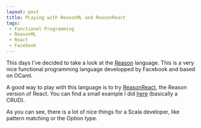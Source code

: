 ```yaml
---
layout: post
title: PLaying with ReasonML and ReasonReact
tags:
 - Functional Programming
 - ReasonML
 - React
 - Facebook
---
```


This days I've decided to take a look at the [Reason](https://reasonml.github.io/) language. This is a very nice functional programming language developped by Facebook and based on OCaml.

A good way to play with this language is to try [ReasonReact](https://reasonml.github.io/reason-react/), the Reason version of React.
You can find a small example I did [here](https://repl.it/@Loic_D/reasonReactLearn-List) (basically a CRUD).

As you can see, there is a lot of nice things for a Scala developer, like pattern matching or the Option type.
